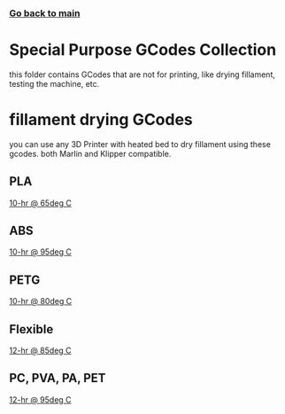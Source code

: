 ### [Go back to main](https://github.com/wb1016/3dp-resources/blob/main/readme.md)
# Special Purpose GCodes Collection
this folder contains GCodes that are not for printing, like drying fillament, testing the machine, etc.
# fillament drying GCodes
you can use any 3D Printer with heated bed to dry fillament using these gcodes.
both Marlin and Klipper compatible.
## PLA
[10-hr @ 65deg C](https://github.com/wb1016/3dp-resources/blob/main/gcodes/dry-pla-65c-10hr.gcode)
## ABS
[10-hr @ 95deg C](https://github.com/wb1016/3dp-resources/blob/main/gcodes/dry-abs-95c-10hr.gcode)
## PETG
[10-hr @ 80deg C](https://github.com/wb1016/3dp-resources/blob/main/gcodes/dry-petg-80c-10hr.gcode)
## Flexible
[12-hr @ 85deg C](https://github.com/wb1016/3dp-resources/blob/main/gcodes/dry-flex-85c-12hr.gcode)
## PC, PVA, PA, PET
[12-hr @ 95deg C](https://github.com/wb1016/3dp-resources/blob/main/gcodes/dry-pc_pva_pa-95c-12hr.gcode)
